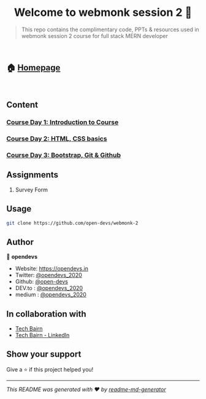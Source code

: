 # <center> Welcome to webmonk session 2 👋 </center>

> This repo contains the complimentary code, PPTs &amp; resources used in webmonk session 2 course for full stack MERN developer

<br>

## 🏠 [Homepage](https://github.com/open-devs/webmonk-2)

<br>

## Content

### [Course Day 1: Introduction to Course](https://github.com/open-devs/webmonk-2/tree/main/Course%20Day%201)

### [Course Day 2: HTML, CSS basics](https://github.com/open-devs/webmonk-2/tree/main/Course%20Day%202)

### [Course Day 3: Bootstrap, Git & Github](https://github.com/open-devs/webmonk-2/tree/main/Course%20Day%203)

## Assignments

1. Survey Form


## Usage

```sh
git clone https://github.com/open-devs/webmonk-2
```

## Author

👤 **opendevs**

* Website: https://opendevs.in
* Twitter: [@opendevs_2020](https://twitter.com/opendevs_2020)
* Github: [@open-devs](https://github.com/open-devs)
* DEV.to : [@opendevs_2020](https://dev.to/opendevs_2020)
* medium : [@opendevs_2020](https://medium.com/@opendevs_2020)

## In collaboration with

* [Tech Bairn](https://techbairn.com/)
* [Tech Bairn - LinkedIn](https://www.linkedin.com/company/techbairn/)

## Show your support

Give a ⭐️ if this project helped you!

***
_This README was generated with ❤️ by [readme-md-generator](https://github.com/kefranabg/readme-md-generator)_

